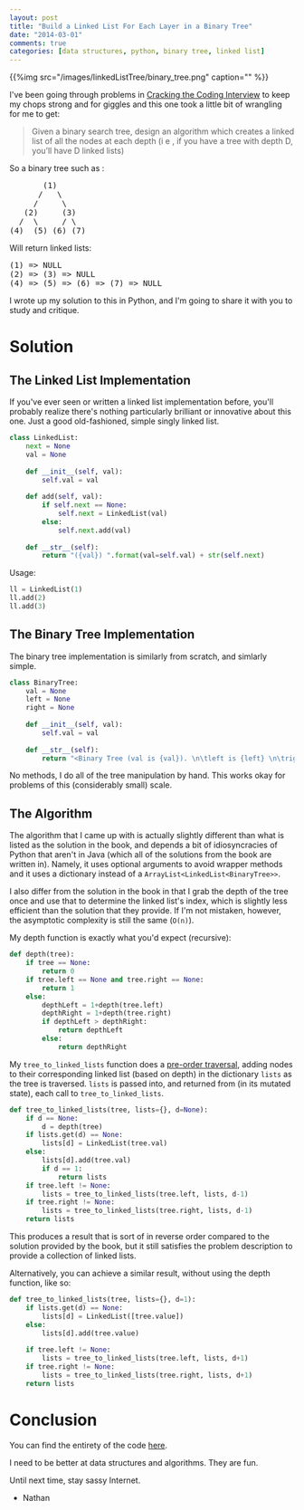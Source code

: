 ```yaml
---
layout: post
title: "Build a Linked List For Each Layer in a Binary Tree"
date: "2014-03-01"
comments: true
categories: [data structures, python, binary tree, linked list]
---
```


{{%img src="/images/linkedListTree/binary_tree.png" caption="" %}}

I've been going through problems in [Cracking the Coding Interview](http://www.amazon.com/Cracking-Coding-Interview-Programming-Questions/dp/098478280X) to keep my chops strong and for giggles and this one took a little bit of wrangling for me to get:

> Given a binary search tree, design an algorithm which creates a linked list of all the 
nodes at each depth (i e , if you have a tree with depth D, you’ll have D linked lists)

So a binary tree such as :

<pre>
       (1)
      /   \
     /     \
   (2)     (3)
  /  \     / \
(4)  (5) (6) (7)
</pre>

Will return linked lists:

<pre>
(1) => NULL
(2) => (3) => NULL
(4) => (5) => (6) => (7) => NULL
</pre>

I wrote up my solution to this in Python, and I'm going to share it with you to study and critique.

# Solution

## The Linked List Implementation

If you've ever seen or written a linked list implementation before, you'll probably realize there's nothing particularly brilliant or innovative about this one.  Just a good old-fashioned, simple singly linked list.

```python
class LinkedList:
    next = None
    val = None
 
    def __init__(self, val):
        self.val = val
 
    def add(self, val):
        if self.next == None:
            self.next = LinkedList(val)
        else:
            self.next.add(val)
 
    def __str__(self):
        return "({val}) ".format(val=self.val) + str(self.next)
```

Usage:

```python
ll = LinkedList(1)
ll.add(2)
ll.add(3)
```

## The Binary Tree Implementation

The binary tree implementation is similarly from scratch, and simlarly simple.

```python
class BinaryTree:
    val = None
    left = None
    right = None
    
    def __init__(self, val):
        self.val = val
 
    def __str__(self):
        return "<Binary Tree (val is {val}). \n\tleft is {left} \n\tright is {right}>".format(val=self.val, left=self.left, right=self.right)
```

No methods, I do all of the tree manipulation by hand.  This works okay for problems of this (considerably small) scale.

## The Algorithm

The algorithm that I came up with is actually slightly different than what is listed as the solution in the book, and depends a bit of idiosyncracies of Python that aren't in Java (which all of the solutions from the book are written in).  Namely, it uses optional arguments to avoid wrapper methods and it uses a dictionary instead of a `ArrayList<LinkedList<BinaryTree>>`.

I also differ from the solution in the book in that I grab the depth of the tree once and use that to determine the linked list's index, which is slightly less efficient than the solution that they provide.  If I'm not mistaken, however, the asymptotic complexity is still the same (`O(n)`).

My depth function is exactly what you'd expect (recursive):

```python
def depth(tree):
    if tree == None:
        return 0
    if tree.left == None and tree.right == None:
        return 1
    else:
        depthLeft = 1+depth(tree.left)
        depthRight = 1+depth(tree.right)
        if depthLeft > depthRight:
            return depthLeft
        else:
            return depthRight
```

My `tree_to_linked_lists` function does a [pre-order traversal](http://en.wikipedia.org/wiki/Tree_traversal#Pre-order), adding nodes to their corresponding linked list (based on depth) in the dictionary `lists` as the tree is traversed.  `lists` is passed into, and returned from (in its mutated state), each call to `tree_to_linked_lists`.

```python
def tree_to_linked_lists(tree, lists={}, d=None):
    if d == None:
        d = depth(tree)
    if lists.get(d) == None:
        lists[d] = LinkedList(tree.val)
    else:
        lists[d].add(tree.val)
        if d == 1:
            return lists
    if tree.left != None:
        lists = tree_to_linked_lists(tree.left, lists, d-1)
    if tree.right != None:
        lists = tree_to_linked_lists(tree.right, lists, d-1)
    return lists
```

This produces a result that is sort of in reverse order compared to the solution provided by the book, but it still satisfies the problem description to provide a collection of linked lists.

Alternatively, you can achieve a similar result, without using the depth function, like so:
```python
def tree_to_linked_lists(tree, lists={}, d=1):    
    if lists.get(d) == None:
        lists[d] = LinkedList([tree.value])
    else:
        lists[d].add(tree.value)   
        
    if tree.left != None:
        lists = tree_to_linked_lists(tree.left, lists, d+1)
    if tree.right != None:
        lists = tree_to_linked_lists(tree.right, lists, d+1)
    return lists
```

# Conclusion

You can find the entirety of the code [here](https://gist.github.com/nathanleclaire/9292861).

I need to be better at data structures and algorithms.  They are fun.

Until next time, stay sassy Internet.

- Nathan

